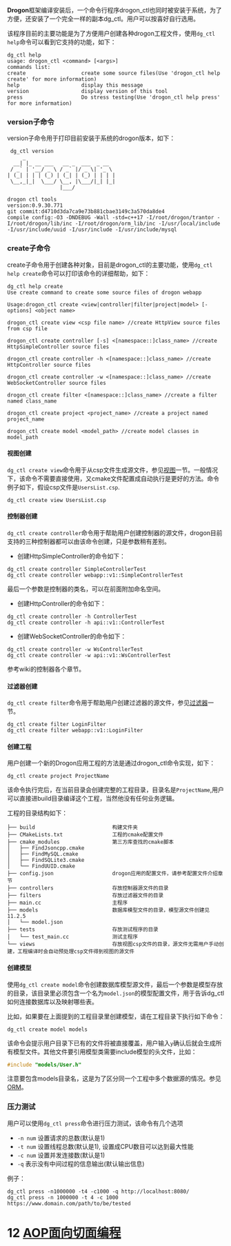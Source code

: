 **Drogon**框架编译安装后，一个命令行程序drogon_ctl也同时被安装于系统，为了方便，还安装了一个完全一样的副本dg_ctl。用户可以按喜好自行选用。

该程序目前的主要功能是为了方便用户创建各种drogon工程文件，使用`dg_ctl help`命令可以看到它支持的功能，如下：

```shell
dg_ctl help
usage: drogon_ctl <command> [<args>]
commands list:
create                  create some source files(Use 'drogon_ctl help create' for more information)
help                    display this message
version                 display version of this tool
press                   Do stress testing(Use 'drogon_ctl help press' for more information)
```

### version子命令

version子命令用于打印目前安装于系统的drogon版本，如下：

```shell
 dg_ctl version
     _                             
  __| |_ __ ___   __ _  ___  _ __  
 / _` | '__/ _ \ / _` |/ _ \| '_ \ 
| (_| | | | (_) | (_| | (_) | | | |
 \__,_|_|  \___/ \__, |\___/|_| |_|
                 |___/             

drogon ctl tools
version:0.9.30.771
git commit:d4710d3da7ca9e73b881cbae3149c3a570da8de4
compile config:-O3 -DNDEBUG -Wall -std=c++17 -I/root/drogon/trantor -I/root/drogon/lib/inc -I/root/drogon/orm_lib/inc -I/usr/local/include -I/usr/include/uuid -I/usr/include -I/usr/include/mysql 
```

### create子命令

create子命令用于创建各种对象，目前是drogon_ctl的主要功能，使用`dg_ctl help create`命令可以打印该命令的详细帮助，如下：

```shell
dg_ctl help create
Use create command to create some source files of drogon webapp

Usage:drogon_ctl create <view|controller|filter|project|model> [-options] <object name>

drogon_ctl create view <csp file name> //create HttpView source files from csp file

drogon_ctl create controller [-s] <[namespace::]class_name> //create HttpSimpleController source files

drogon_ctl create controller -h <[namespace::]class_name> //create HttpController source files

drogon_ctl create controller -w <[namespace::]class_name> //create WebSocketController source files

drogon_ctl create filter <[namespace::]class_name> //create a filter named class_name

drogon_ctl create project <project_name> //create a project named project_name

drogon_ctl create model <model_path> //create model classes in model_path
```

#### 视图创建

`dg_ctl create view`命令用于从csp文件生成源文件，参见[视图](CHN-06-视图)一节。一般情况下，该命令不需要直接使用，又cmake文件配置成自动执行是更好的方法。命令例子如下，假设csp文件是`UsersList.csp`.

```shell
dg_ctl create view UsersList.csp
```

#### 控制器创建

`dg_ctl create controller`命令用于帮助用户创建控制器的源文件，drogon目前支持的三种控制器都可以由该命令创建，只是参数稍有差别。

* 创建HttpSimpleController的命令如下：

```shell
dg_ctl create controller SimpleControllerTest
dg_ctl create controller webapp::v1::SimpleControllerTest
```

最后一个参数是控制器的类名，可以在前面附加命名空间。

* 创建HttpController的命令如下：

```shell
dg_ctl create controller -h ControllerTest
dg_ctl create controller -h api::v1::ControllerTest
```

* 创建WebSocketController的命令如下：

```shell
dg_ctl create controller -w WsControllerTest
dg_ctl create controller -w api::v1::WsControllerTest
```

参考wiki的控制器各个章节。

#### 过滤器创建

`dg_ctl create filter`命令用于帮助用户创建过滤器的源文件，参见[过滤器](CHN-05-过滤器)一节。

```shell
dg_ctl create filter LoginFilter
dg_ctl create filter webapp::v1::LoginFilter
```

#### 创建工程

用户创建一个新的Drogon应用工程的方法是通过drogon_ctl命令实现，如下：

```shell
dg_ctl create project ProjectName
```

该命令执行完后，在当前目录会创建完整的工程目录，目录名是`ProjectName`,用户可以直接进build目录编译这个工程，当然他没有任何业务逻辑。

工程的目录结构如下：

```shell
├── build                         构建文件夹
├── CMakeLists.txt                工程的cmake配置文件
├── cmake_modules                 第三方库查找的cmake脚本
│   ├── FindJsoncpp.cmake
│   ├── FindMySQL.cmake
│   ├── FindSQLite3.cmake
│   └── FindUUID.cmake
├── config.json                   drogon应用的配置文件，请参考配置文件介绍章节
├── controllers                   存放控制器源文件的目录
├── filters                       存放过滤器文件的目录
├── main.cc                       主程序
├── models                        数据库模型文件的目录，模型源文件创建见11.2.5
│   └── model.json
├── tests                         存放测试程序的目录
│   └── test_main.cc              测试主程序
└── views                         存放视图csp文件的目录，源文件无需用户手动创建，工程编译时会自动预处理csp文件得到视图的源文件
```

#### 创建模型

使用`dg_ctl create model`命令创建数据库模型源文件，最后一个参数是模型存放的目录，该目录里必须包含一个名为`model.json`的模型配置文件，用于告诉dg_ctl如何连接数据库以及映射哪些表。

比如，如果要在上面提到的工程目录里创建模型，请在工程目录下执行如下命令：

```shell
dg_ctl create model models
```

该命令会提示用户目录下已有的文件将被直接覆盖，用户输入`y`确认后就会生成所有模型文件。其他文件要引用模型类需要include模型的头文件，比如：

```c++
#include "models/User.h"
```

注意要包含models目录名，这是为了区分同一个工程中多个数据源的情况。参见[ORM](CHN-08-3-数据库-ORM)。

### 压力测试

用户可以使用`dg_ctl press`命令进行压力测试，该命令有几个选项

* `-n num`  设置请求的总数(默认是1)
* `-t num`  设置线程总数(默认是1), 设置成CPU数目可以达到最大性能
* `-c num`  设置并发连接数(默认是1)
* `-q`      表示没有中间过程的信息输出(默认输出信息)

例子：

```shell
dg_ctl press -n1000000 -t4 -c1000 -q http://localhost:8080/
dg_ctl press -n 1000000 -t 4 -c 1000 https://www.domain.com/path/to/be/tested
```

# 12 [AOP面向切面编程](CHN-12-AOP%E9%9D%A2%E5%90%91%E5%88%87%E9%9D%A2%E7%BC%96%E7%A8%8B.md)
